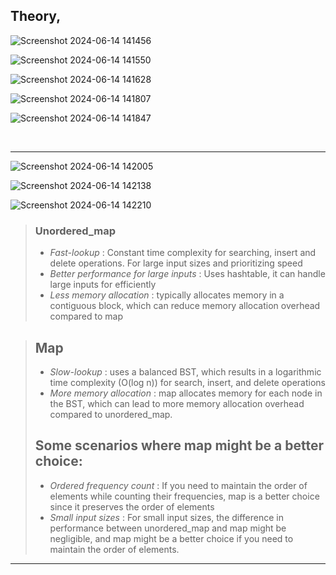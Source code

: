 ## Theory,

![Screenshot 2024-06-14 141456](https://github.com/Mehul237/A2Z-DSA-Course/assets/117193057/fc6c526a-5fa8-4a08-8572-9e9627724f51)

![Screenshot 2024-06-14 141550](https://github.com/Mehul237/A2Z-DSA-Course/assets/117193057/a6104fd8-2700-40d1-93e5-d42bc9653a25)

![Screenshot 2024-06-14 141628](https://github.com/Mehul237/A2Z-DSA-Course/assets/117193057/65fe6a5a-4413-42be-8bdd-0500a1954bb4)

![Screenshot 2024-06-14 141807](https://github.com/Mehul237/A2Z-DSA-Course/assets/117193057/4baf7412-67ba-47f0-898a-853cd04ec744)

![Screenshot 2024-06-14 141847](https://github.com/Mehul237/A2Z-DSA-Course/assets/117193057/9f40f1f0-e414-45a6-ab31-b7287be75d8d)


<br>
<hr>

![Screenshot 2024-06-14 142005](https://github.com/Mehul237/A2Z-DSA-Course/assets/117193057/21d184ca-8696-4bad-a239-92c48a41e698)

![Screenshot 2024-06-14 142138](https://github.com/Mehul237/A2Z-DSA-Course/assets/117193057/f4ccbd91-aeeb-4e18-a974-7864e3fdda86)

![Screenshot 2024-06-14 142210](https://github.com/Mehul237/A2Z-DSA-Course/assets/117193057/d92748ca-d2bc-436b-ac20-a3558ea39ff4)


> ### Unordered_map
> - <i> Fast-lookup </i> : Constant time complexity for searching, insert and delete operations. For large input sizes and prioritizing speed
> - <i> Better performance for large inputs </i> : Uses hashtable, it can handle large inputs for efficiently
> - <i> Less memory allocation </i> :  typically allocates memory in a contiguous block, which can reduce memory allocation overhead compared to map

> ## Map
> - <i> Slow-lookup </i> : uses a balanced BST, which results in a logarithmic time complexity (O(log n)) for search, insert, and delete operations
> - <i> More memory allocation </i> : map allocates memory for each node in the BST, which can lead to more memory allocation overhead compared to unordered_map.
>  ## Some scenarios where map might be a better choice:
> - <i> Ordered frequency count </i> : If you need to maintain the order of elements while counting their frequencies, map is a better choice since it preserves the order of elements
> - <i> Small input sizes </i> : For small input sizes, the difference in performance between unordered_map and map might be negligible, and map might be a better choice if you need to maintain the order of elements.


<hr>
<br>
